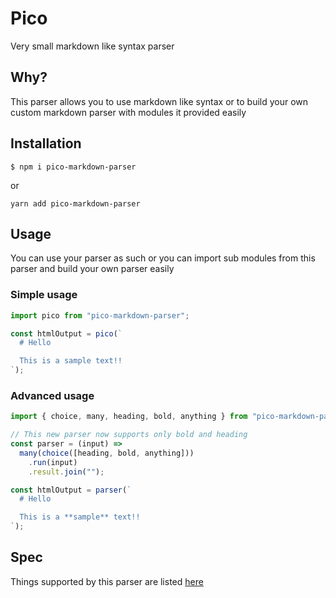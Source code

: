 # Pico

Very small markdown like syntax parser

## Why?

This parser allows you to use markdown like syntax or to build your own custom markdown parser
with modules it provided easily

## Installation

```
$ npm i pico-markdown-parser
```

or

```
yarn add pico-markdown-parser
```

## Usage

You can use your parser as such or you can import sub modules from this parser and build your own parser easily

### Simple usage

```javascript
import pico from "pico-markdown-parser";

const htmlOutput = pico(`
  # Hello

  This is a sample text!!
`);
```

### Advanced usage

```javascript
import { choice, many, heading, bold, anything } from "pico-markdown-parser";

// This new parser now supports only bold and heading
const parser = (input) =>
  many(choice([heading, bold, anything]))
    .run(input)
    .result.join("");

const htmlOutput = parser(`
  # Hello

  This is a **sample** text!!
`);
```

## Spec

Things supported by this parser are listed [here](./Spec.md)
